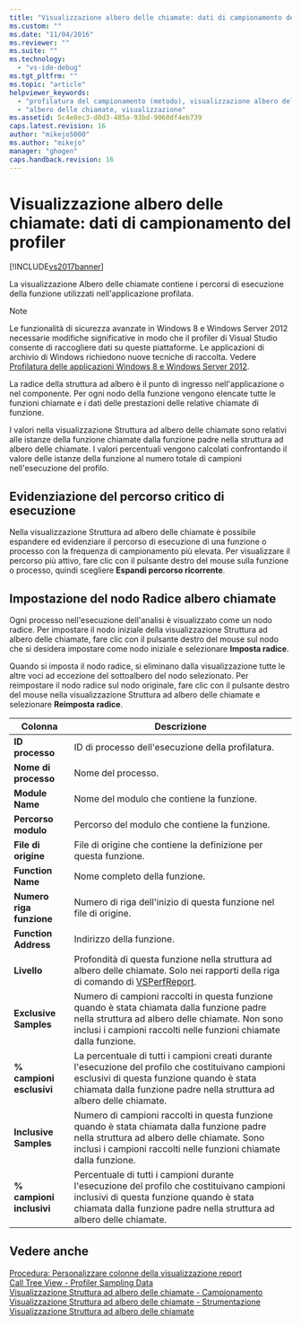 ```yaml
---
title: "Visualizzazione albero delle chiamate: dati di campionamento del profiler | Microsoft Docs"
ms.custom: ""
ms.date: "11/04/2016"
ms.reviewer: ""
ms.suite: ""
ms.technology: 
  - "vs-ide-debug"
ms.tgt_pltfrm: ""
ms.topic: "article"
helpviewer_keywords: 
  - "profilatura del campionamento (metodo), visualizzazione albero delle chiamate"
  - "albero delle chiamate, visualizzazione"
ms.assetid: 5c4e8ec3-d0d3-485a-93bd-9060df4eb739
caps.latest.revision: 16
author: "mikejo5000"
ms.author: "mikejo"
manager: "ghogen"
caps.handback.revision: 16
---
```

# Visualizzazione albero delle chiamate: dati di campionamento del profiler
[!INCLUDE[vs2017banner](../code-quality/includes/vs2017banner.md)]

La visualizzazione Albero delle chiamate contiene i percorsi di esecuzione della funzione utilizzati nell'applicazione profilata.  
  
> [!NOTE]
>  Le funzionalità di sicurezza avanzate in Windows 8 e Windows Server 2012 necessarie modifiche significative in modo che il profiler di Visual Studio consente di raccogliere dati su queste piattaforme.  Le applicazioni di archivio di Windows richiedono nuove tecniche di raccolta.  Vedere [Profilatura delle applicazioni Windows 8 e Windows Server 2012](../profiling/performance-tools-on-windows-8-and-windows-server-2012-applications.md).  
  
 La radice della struttura ad albero è il punto di ingresso nell'applicazione o nel componente.  Per ogni nodo della funzione vengono elencate tutte le funzioni chiamate e i dati delle prestazioni delle relative chiamate di funzione.  
  
 I valori nella visualizzazione Struttura ad albero delle chiamate sono relativi alle istanze della funzione chiamate dalla funzione padre nella struttura ad albero delle chiamate.  I valori percentuali vengono calcolati confrontando il valore delle istanze della funzione al numero totale di campioni nell'esecuzione del profilo.  
  
## Evidenziazione del percorso critico di esecuzione  
 Nella visualizzazione Struttura ad albero delle chiamate è possibile espandere ed evidenziare il percorso di esecuzione di una funzione o processo con la frequenza di campionamento più elevata.  Per visualizzare il percorso più attivo, fare clic con il pulsante destro del mouse sulla funzione o processo, quindi scegliere **Espandi percorso ricorrente**.  
  
## Impostazione del nodo Radice albero chiamate  
 Ogni processo nell'esecuzione dell'analisi è visualizzato come un nodo radice.  Per impostare il nodo iniziale della visualizzazione Struttura ad albero delle chiamate, fare clic con il pulsante destro del mouse sul nodo che si desidera impostare come nodo iniziale e selezionare **Imposta radice**.  
  
 Quando si imposta il nodo radice, si eliminano dalla visualizzazione tutte le altre voci ad eccezione del sottoalbero del nodo selezionato.  Per reimpostare il nodo radice sul nodo originale, fare clic con il pulsante destro del mouse nella visualizzazione Struttura ad albero delle chiamate e selezionare **Reimposta radice**.  
  
|Colonna|Descrizione|  
|-------------|-----------------|  
|**ID processo**|ID di processo dell'esecuzione della profilatura.|  
|**Nome di processo**|Nome del processo.|  
|**Module Name**|Nome del modulo che contiene la funzione.|  
|**Percorso modulo**|Percorso del modulo che contiene la funzione.|  
|**File di origine**|File di origine che contiene la definizione per questa funzione.|  
|**Function Name**|Nome completo della funzione.|  
|**Numero riga funzione**|Numero di riga dell'inizio di questa funzione nel file di origine.|  
|**Function Address**|Indirizzo della funzione.|  
|**Livello**|Profondità di questa funzione nella struttura ad albero delle chiamate.  Solo nei rapporti della riga di comando di [VSPerfReport](../profiling/vsperfreport.md).|  
|**Exclusive Samples**|Numero di campioni raccolti in questa funzione quando è stata chiamata dalla funzione padre nella struttura ad albero delle chiamate.  Non sono inclusi i campioni raccolti nelle funzioni chiamate dalla funzione.|  
|**% campioni esclusivi**|La percentuale di tutti i campioni creati durante l'esecuzione del profilo che costituivano campioni esclusivi di questa funzione quando è stata chiamata dalla funzione padre nella struttura ad albero delle chiamate.|  
|**Inclusive Samples**|Numero di campioni raccolti in questa funzione quando è stata chiamata dalla funzione padre nella struttura ad albero delle chiamate.  Sono inclusi i campioni raccolti nelle funzioni chiamate dalla funzione.|  
|**% campioni inclusivi**|Percentuale di tutti i campioni durante l'esecuzione del profilo che costituivano campioni inclusivi di questa funzione quando è stata chiamata dalla funzione padre nella struttura ad albero delle chiamate.|  
  
## Vedere anche  
 [Procedura: Personalizzare colonne della visualizzazione report](../profiling/how-to-customize-report-view-columns.md)   
 [Call Tree View \- Profiler Sampling Data](../profiling/call-tree-view-sampling-data.md)   
 [Visualizzazione Struttura ad albero delle chiamate \- Campionamento](../profiling/call-tree-view-dotnet-memory-sampling-data.md)   
 [Visualizzazione Struttura ad albero delle chiamate \- Strumentazione](../profiling/call-tree-view-dotnet-memory-instrumentation-data.md)   
 [Visualizzazione Struttura ad albero delle chiamate](../profiling/call-tree-view-instrumentation-data.md)